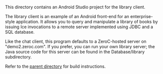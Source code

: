 This directory contains an Android Studio project for the library client.

The library client is an example of an Android front-end for an
enterprise-style application. It allows you to query and manipulate
a library of books by issuing Ice invocations to a remote server
implemented using JDBC and a SQL database.

Like the chat client, this program defaults to a ZeroC-hosted server
on "demo2.zeroc.com". If you prefer, you can run your own library
server; the Java source code for this server can be found in the
Database/library subdirectory.

Refer to the [parent directory](../README.md) for build instructions.
